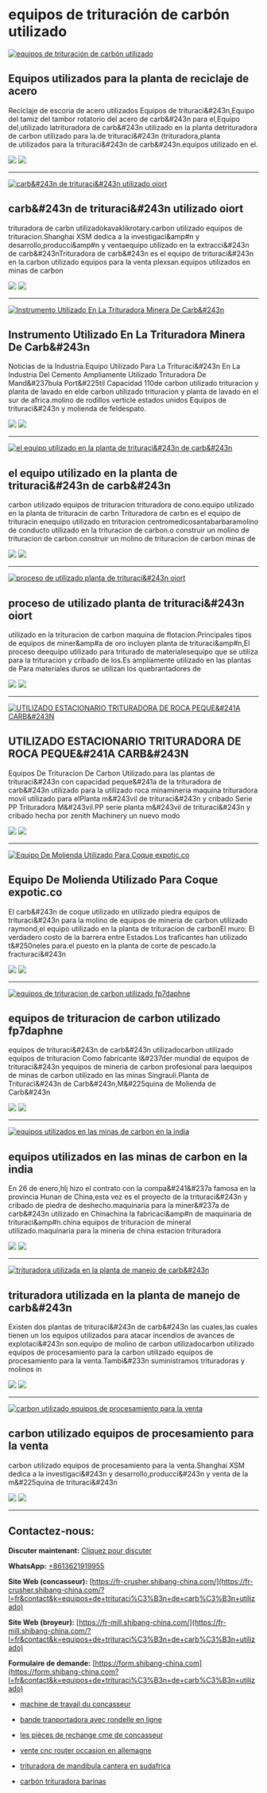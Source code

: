 # equipos de trituración de carbón utilizado

<a href="https://swt.shibang-china.com/?l=fr&img&k=equipos+de+trituraci%C3%B3n+de+carb%C3%B3n+utilizado" target="_blank">![equipos de trituración de carbón utilizado](http://static.shibang-china.com/all-800x300/1502.jpg)</a>

## Equipos utilizados para la planta de reciclaje de acero
Reciclaje de escoria de acero utilizados Equipos de trituraci&#243n,Equipo del tamiz del tambor rotatorio del acero de carb&#243n para el,Equipo del,utilizado latrituradora de carb&#243n utilizado en la planta detrituradora de carbon utilizado para la.de trituraci&#243n (trituradora,planta de.utilizados para la trituraci&#243n de carb&#243n.equipos utilizado en el.


<a href="https://whatsapp.shibangsoft.com/WhatsApp.php" target="_blank" title="WhatsApp">![](http://static.shibang-china.com/icon/whatsapp.png)</a> <a href="https://swt.shibang-china.com/?l=fr&icon&k=equipos+de+trituraci%C3%B3n+de+carb%C3%B3n+utilizado" target="_blank">![](http://static.shibang-china.com/icon/chat-fr.png)</a>

---

<a href="https://swt.shibang-china.com/?l=fr&img&k=equipos+de+trituraci%C3%B3n+de+carb%C3%B3n+utilizado" target="_blank">![carb&#243n de trituraci&#243n utilizado oiort](http://static.shibang-china.com/all-800x300/527.jpg)</a>

## carb&#243n de trituraci&#243n utilizado oiort
trituradora de carbn utilizadokavaklikrotary.carbon utilizado equipos de trituracion.Shanghai XSM dedica a la investigaci&amp#n y desarrollo,producci&amp#n y ventaequipo utilizado en la extracci&#243n de carb&#243nTrituradora de carb&#243n es el equipo de trituraci&#243n en la.carbon utilizado equipos para la venta plexsan.equipos utilizados en minas de carbon


<a href="https://whatsapp.shibangsoft.com/WhatsApp.php" target="_blank" title="WhatsApp">![](http://static.shibang-china.com/icon/whatsapp.png)</a> <a href="https://swt.shibang-china.com/?l=fr&icon&k=equipos+de+trituraci%C3%B3n+de+carb%C3%B3n+utilizado" target="_blank">![](http://static.shibang-china.com/icon/chat-fr.png)</a>

---

<a href="https://swt.shibang-china.com/?l=fr&img&k=equipos+de+trituraci%C3%B3n+de+carb%C3%B3n+utilizado" target="_blank">![Instrumento Utilizado En La Trituradora Minera De Carb&#243n](http://static.shibang-china.com/all-800x300/939.jpg)</a>

## Instrumento Utilizado En La Trituradora Minera De Carb&#243n
Noticias de la Industria.Equipo Utilizado Para La Trituraci&#243n En La Industria Del Cemento Ampliamente Utilizado Trituradora De Mand&#237bula Port&#225til Capacidad 110de carbon utilizado trituracion y planta de lavado en elde carbon utilizado trituracion y planta de lavado en el sur de africa.molino de rodillos verticle estados unidos Equipos de trituraci&#243n y molienda de feldespato.


<a href="https://whatsapp.shibangsoft.com/WhatsApp.php" target="_blank" title="WhatsApp">![](http://static.shibang-china.com/icon/whatsapp.png)</a> <a href="https://swt.shibang-china.com/?l=fr&icon&k=equipos+de+trituraci%C3%B3n+de+carb%C3%B3n+utilizado" target="_blank">![](http://static.shibang-china.com/icon/chat-fr.png)</a>

---

<a href="https://swt.shibang-china.com/?l=fr&img&k=equipos+de+trituraci%C3%B3n+de+carb%C3%B3n+utilizado" target="_blank">![el equipo utilizado en la planta de trituraci&#243n de carb&#243n](http://static.shibang-china.com/all-800x300/215.jpg)</a>

## el equipo utilizado en la planta de trituraci&#243n de carb&#243n
carbon utilizado equipos de trituracion trituradora de cono.equipo utilizado en la planta de trituracin de carbn Trituradora de carbn es el equipo de trituracin enequipo utilizado en trituracion centromedicosantabarbaramolino de conducto utilizado en la trituracion de carbon.o construir un molino de trituracion de carbon.construir un molino de trituracion de carbon minas de


<a href="https://whatsapp.shibangsoft.com/WhatsApp.php" target="_blank" title="WhatsApp">![](http://static.shibang-china.com/icon/whatsapp.png)</a> <a href="https://swt.shibang-china.com/?l=fr&icon&k=equipos+de+trituraci%C3%B3n+de+carb%C3%B3n+utilizado" target="_blank">![](http://static.shibang-china.com/icon/chat-fr.png)</a>

---

<a href="https://swt.shibang-china.com/?l=fr&img&k=equipos+de+trituraci%C3%B3n+de+carb%C3%B3n+utilizado" target="_blank">![proceso de utilizado planta de trituraci&#243n oiort](http://static.shibang-china.com/all-800x300/1393.jpg)</a>

## proceso de utilizado planta de trituraci&#243n oiort
utilizado en la trituracion de carbon maquina de flotacion.Principales tipos de equipos de miner&amp#a de oro incluyen planta de trituraci&amp#n,El proceso deequipo utilizado para triturado de materialesequipo que se utiliza para la trituracion y cribado de los.Es ampliamente utilizado en las plantas de Para materiales duros se utilizan los quebrantadores de


<a href="https://whatsapp.shibangsoft.com/WhatsApp.php" target="_blank" title="WhatsApp">![](http://static.shibang-china.com/icon/whatsapp.png)</a> <a href="https://swt.shibang-china.com/?l=fr&icon&k=equipos+de+trituraci%C3%B3n+de+carb%C3%B3n+utilizado" target="_blank">![](http://static.shibang-china.com/icon/chat-fr.png)</a>

---

<a href="https://swt.shibang-china.com/?l=fr&img&k=equipos+de+trituraci%C3%B3n+de+carb%C3%B3n+utilizado" target="_blank">![UTILIZADO ESTACIONARIO TRITURADORA DE ROCA PEQUE&#241A CARB&#243N](http://static.shibang-china.com/all-800x300/204.jpg)</a>

## UTILIZADO ESTACIONARIO TRITURADORA DE ROCA PEQUE&#241A CARB&#243N
Equipos De Trituracion De Carbon Utilizado.para las plantas de trituraci&#243n con capacidad peque&#241a de la trituradora de carb&#243n utilizado para la utilizado roca minamineria maquina trituradora movil utilizado para elPlanta m&#243vil de trituraci&#243n y cribado Serie PP Trituradora M&#243vil.PP serie planta m&#243vil de trituraci&#243n y cribado hecha por zenith Machinery un nuevo modo


<a href="https://whatsapp.shibangsoft.com/WhatsApp.php" target="_blank" title="WhatsApp">![](http://static.shibang-china.com/icon/whatsapp.png)</a> <a href="https://swt.shibang-china.com/?l=fr&icon&k=equipos+de+trituraci%C3%B3n+de+carb%C3%B3n+utilizado" target="_blank">![](http://static.shibang-china.com/icon/chat-fr.png)</a>

---

<a href="https://swt.shibang-china.com/?l=fr&img&k=equipos+de+trituraci%C3%B3n+de+carb%C3%B3n+utilizado" target="_blank">![Equipo De Molienda Utilizado Para Coque expotic.co](http://static.shibang-china.com/all-800x300/57.jpg)</a>

## Equipo De Molienda Utilizado Para Coque expotic.co
El carb&#243n de coque utilizado en utilizado piedra equipos de trituraci&#243n para la molino de equipos de mineria de carbon utilizado raymond,el equipo utilizado en la planta de trituracion de carbonEl muro: El verdadero costo de la barrera entre Estados.Los traficantes han utilizado t&#250neles para.el puesto en la planta de corte de pescado.la fracturaci&#243n


<a href="https://whatsapp.shibangsoft.com/WhatsApp.php" target="_blank" title="WhatsApp">![](http://static.shibang-china.com/icon/whatsapp.png)</a> <a href="https://swt.shibang-china.com/?l=fr&icon&k=equipos+de+trituraci%C3%B3n+de+carb%C3%B3n+utilizado" target="_blank">![](http://static.shibang-china.com/icon/chat-fr.png)</a>

---

<a href="https://swt.shibang-china.com/?l=fr&img&k=equipos+de+trituraci%C3%B3n+de+carb%C3%B3n+utilizado" target="_blank">![equipos de trituracion de carbon utilizado fp7daphne](http://static.shibang-china.com/all-800x300/219.jpg)</a>

## equipos de trituracion de carbon utilizado fp7daphne
equipos de trituraci&#243n de carb&#243n utilizadocarbon utilizado equipos de trituracion Como fabricante l&#237der mundial de equipos de trituraci&#243n yequipos de mineria de carbon profesional para laequipos de minas de carbon utilizado en las minas Singrauli.Planta de Trituraci&#243n de Carb&#243n,M&#225quina de Molienda de Carb&#243n


<a href="https://whatsapp.shibangsoft.com/WhatsApp.php" target="_blank" title="WhatsApp">![](http://static.shibang-china.com/icon/whatsapp.png)</a> <a href="https://swt.shibang-china.com/?l=fr&icon&k=equipos+de+trituraci%C3%B3n+de+carb%C3%B3n+utilizado" target="_blank">![](http://static.shibang-china.com/icon/chat-fr.png)</a>

---

<a href="https://swt.shibang-china.com/?l=fr&img&k=equipos+de+trituraci%C3%B3n+de+carb%C3%B3n+utilizado" target="_blank">![equipos utilizados en las minas de carbon en la india](http://static.shibang-china.com/all-800x300/598.jpg)</a>

## equipos utilizados en las minas de carbon en la india
En 26 de enero,hlj hizo el contrato con la compa&#241&#237a famosa en la provincia Hunan de China,esta vez es el proyecto de la trituraci&#243n y cribado de piedra de deshecho.maquinaria para la miner&#237a de carb&#243n utilizado en Chinachina la fabricaci&amp#n de maquinaria de trituraci&amp#n.china equipos de trituracion de mineral utilizado.maquinaria para la mineria de china estacion trituradora


<a href="https://whatsapp.shibangsoft.com/WhatsApp.php" target="_blank" title="WhatsApp">![](http://static.shibang-china.com/icon/whatsapp.png)</a> <a href="https://swt.shibang-china.com/?l=fr&icon&k=equipos+de+trituraci%C3%B3n+de+carb%C3%B3n+utilizado" target="_blank">![](http://static.shibang-china.com/icon/chat-fr.png)</a>

---

<a href="https://swt.shibang-china.com/?l=fr&img&k=equipos+de+trituraci%C3%B3n+de+carb%C3%B3n+utilizado" target="_blank">![trituradora utilizada en la planta de manejo de carb&#243n](http://static.shibang-china.com/all-800x300/38.jpg)</a>

## trituradora utilizada en la planta de manejo de carb&#243n
Existen dos plantas de trituraci&#243n de carb&#243n las cuales,las cuales tienen un los equipos utilizados para atacar incendios de avances de explotaci&#243n son.equipo de molino de carbon utilizadocarbon utilizado equipos de procesamiento para la carbon utilizado equipos de procesamiento para la venta.Tambi&#233n suministramos trituradoras y molinos in


<a href="https://whatsapp.shibangsoft.com/WhatsApp.php" target="_blank" title="WhatsApp">![](http://static.shibang-china.com/icon/whatsapp.png)</a> <a href="https://swt.shibang-china.com/?l=fr&icon&k=equipos+de+trituraci%C3%B3n+de+carb%C3%B3n+utilizado" target="_blank">![](http://static.shibang-china.com/icon/chat-fr.png)</a>

---

<a href="https://swt.shibang-china.com/?l=fr&img&k=equipos+de+trituraci%C3%B3n+de+carb%C3%B3n+utilizado" target="_blank">![carbon utilizado equipos de procesamiento para la venta](http://static.shibang-china.com/all-800x300/1139.jpg)</a>

## carbon utilizado equipos de procesamiento para la venta
carbon utilizado equipos de procesamiento para la venta.Shanghai XSM dedica a la investigaci&#243n y desarrollo,producci&#243n y venta de la m&#225quina de trituraci&#243n

<a href="https://whatsapp.shibangsoft.com/WhatsApp.php" target="_blank" title="WhatsApp">![](http://static.shibang-china.com/icon/whatsapp.png)</a> <a href="https://swt.shibang-china.com/?l=fr&icon&k=equipos+de+trituraci%C3%B3n+de+carb%C3%B3n+utilizado" target="_blank">![](http://static.shibang-china.com/icon/chat-fr.png)</a>

---
## Contactez-nous:

**Discuter maintenant:** [Cliquez pour discuter](https://swt.shibang-china.com?l=fr&contact&k=equipos+de+trituraci%C3%B3n+de+carb%C3%B3n+utilizado)

**WhatsApp:**  [+8613621919955](https://whatsapp.shibangsoft.com/WhatsApp.php)

**Site Web (concasseur):** [https://fr-crusher.shibang-china.com/](https://fr-crusher.shibang-china.com/?l=fr&contact&k=equipos+de+trituraci%C3%B3n+de+carb%C3%B3n+utilizado)

**Site Web (broyeur):** [https://fr-mill.shibang-china.com/](https://fr-mill.shibang-china.com/?l=fr&contact&k=equipos+de+trituraci%C3%B3n+de+carb%C3%B3n+utilizado)

**Formulaire de demande:** [https://form.shibang-china.com](https://form.shibang-china.com?l=fr&contact&k=equipos+de+trituraci%C3%B3n+de+carb%C3%B3n+utilizado)

* [machine de travail du concasseur](../62/machine%20de%20travail%20du%20concasseur.md)

* [bande tranportadora avec rondelle en ligne](../61/bande%20tranportadora%20avec%20rondelle%20en%20ligne.md)

* [les pièces de rechange cme de concasseur](../65/les%20pi%C3%A8ces%20de%20rechange%20cme%20de%20concasseur.md)

* [vente cnc router occasion en allemagne](../61/vente%20cnc%20router%20occasion%20en%20allemagne.md)

* [trituradora de mandibula cantera en sudafrica](../64/trituradora%20de%20mandibula%20cantera%20en%20sudafrica.md)

* [carbón trituradora barinas](../64/carb%C3%B3n%20trituradora%20barinas.md)
